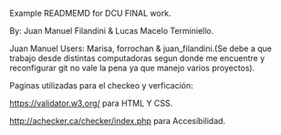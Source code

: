Example READMEMD for DCU FINAL work.

By: Juan Manuel Filandini & Lucas Macelo Terminiello.

Juan Manuel Users: Marisa, forrochan & juan_filandini.(Se debe a que trabajo desde distintas computadoras segun donde me encuentre y reconfigurar git no vale la pena ya que manejo varios proyectos).

Paginas utilizadas para el checkeo y verficación:

https://validator.w3.org/ para HTML Y CSS.

http://achecker.ca/checker/index.php para Accesibilidad.

